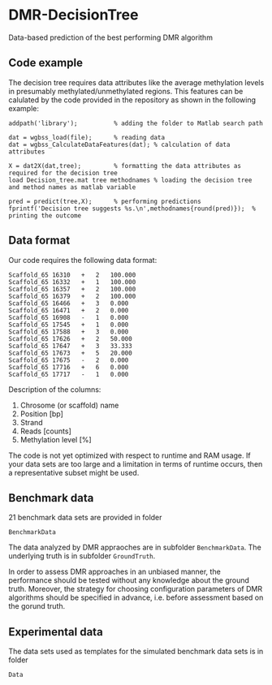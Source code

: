 # DMR-DecisionTree
Data-based prediction of the best performing DMR algorithm

## Code example
The decision tree requires data attributes like the average methylation levels in presumably methylated/unmethylated regions. 
This features can be calulated by the code provided in the repository as shown in the following example:

```
addpath('library');          % adding the folder to Matlab search path

dat = wgbss_load(file);      % reading data
dat = wgbss_CalculateDataFeatures(dat); % calculation of data attributes

X = dat2X(dat,tree);         % formatting the data attributes as required for the decision tree
load Decision_tree.mat tree methodnames % loading the decision tree and method names as matlab variable

pred = predict(tree,X);      % performing predictions
fprintf('Decision tree suggests %s.\n',methodnames{round(pred)});  % printing the outcome
```

## Data format
Our code requires the following data format:
```
Scaffold_65	16310	+	2	100.000
Scaffold_65	16332	+	1	100.000
Scaffold_65	16357	+	2	100.000
Scaffold_65	16379	+	2	100.000
Scaffold_65	16466	+	3	0.000
Scaffold_65	16471	+	2	0.000
Scaffold_65	16908	-	1	0.000
Scaffold_65	17545	+	1	0.000
Scaffold_65	17588	+	3	0.000
Scaffold_65	17626	+	2	50.000
Scaffold_65	17647	+	3	33.333
Scaffold_65	17673	+	5	20.000
Scaffold_65	17675	-	2	0.000
Scaffold_65	17716	+	6	0.000
Scaffold_65	17717	-	1	0.000
```

Description of the columns:
1) Chrosome (or scaffold) name
2) Position [bp]
3) Strand
4) Reads [counts]
5) Methylation level [%]

The code is not yet optimized with respect to runtime and RAM usage. If your data sets are too large and a limitation in terms of runtime occurs, then a representative subset might be used.


## Benchmark data
21 benchmark data sets are provided in folder
```
BenchmarkData
```

The data analyzed by DMR appraoches are in subfolder ``BenchmarkData``. The underlying truth is in subfolder ``GroundTruth``. 

In order to assess DMR approaches in an unbiased manner, the performance should be tested without any knowledge about the ground truth. Moreover, the strategy for choosing configuration parameters of DMR algorithms should be specified in advance, i.e. before assessment based on the gorund truth.

## Experimental data
The data sets used as templates for the simulated benchmark data sets is in folder
```
Data
```
